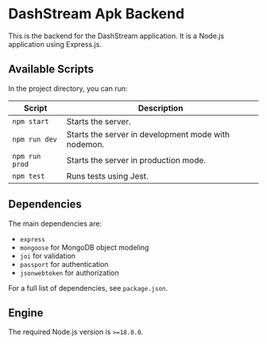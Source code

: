 # DashStream Apk Backend

This is the backend for the DashStream application. It is a Node.js application using Express.js.

## Available Scripts

In the project directory, you can run:

| Script | Description |
| --- | --- |
| `npm start` | Starts the server. |
| `npm run dev` | Starts the server in development mode with nodemon. |
| `npm run prod` | Starts the server in production mode. |
| `npm test` | Runs tests using Jest. |

## Dependencies

The main dependencies are:
- `express`
- `mongoose` for MongoDB object modeling
- `joi` for validation
- `passport` for authentication
- `jsonwebtoken` for authorization

For a full list of dependencies, see `package.json`.

## Engine

The required Node.js version is `>=18.0.0`.
